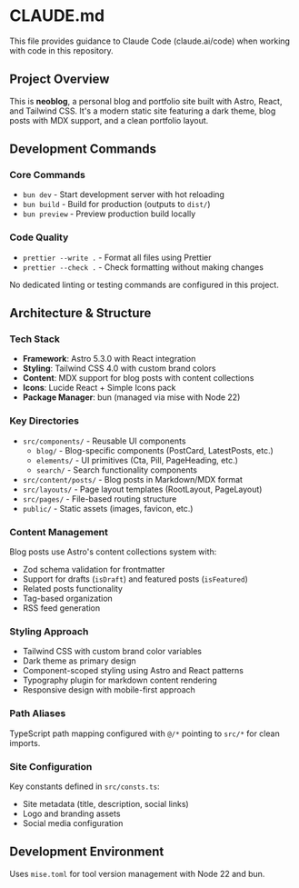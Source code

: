 # CLAUDE.md

This file provides guidance to Claude Code (claude.ai/code) when working with code in this repository.

## Project Overview

This is **neoblog**, a personal blog and portfolio site built with Astro, React, and Tailwind CSS. It's a modern static site featuring a dark theme, blog posts with MDX support, and a clean portfolio layout.

## Development Commands

### Core Commands

- `bun dev` - Start development server with hot reloading
- `bun build` - Build for production (outputs to `dist/`)
- `bun preview` - Preview production build locally

### Code Quality

- `prettier --write .` - Format all files using Prettier
- `prettier --check .` - Check formatting without making changes

No dedicated linting or testing commands are configured in this project.

## Architecture & Structure

### Tech Stack

- **Framework**: Astro 5.3.0 with React integration
- **Styling**: Tailwind CSS 4.0 with custom brand colors
- **Content**: MDX support for blog posts with content collections
- **Icons**: Lucide React + Simple Icons pack
- **Package Manager**: bun (managed via mise with Node 22)

### Key Directories

- `src/components/` - Reusable UI components
  - `blog/` - Blog-specific components (PostCard, LatestPosts, etc.)
  - `elements/` - UI primitives (Cta, Pill, PageHeading, etc.)
  - `search/` - Search functionality components
- `src/content/posts/` - Blog posts in Markdown/MDX format
- `src/layouts/` - Page layout templates (RootLayout, PageLayout)
- `src/pages/` - File-based routing structure
- `public/` - Static assets (images, favicon, etc.)

### Content Management

Blog posts use Astro's content collections system with:

- Zod schema validation for frontmatter
- Support for drafts (`isDraft`) and featured posts (`isFeatured`)
- Related posts functionality
- Tag-based organization
- RSS feed generation

### Styling Approach

- Tailwind CSS with custom brand color variables
- Dark theme as primary design
- Component-scoped styling using Astro and React patterns
- Typography plugin for markdown content rendering
- Responsive design with mobile-first approach

### Path Aliases

TypeScript path mapping configured with `@/*` pointing to `src/*` for clean imports.

### Site Configuration

Key constants defined in `src/consts.ts`:

- Site metadata (title, description, social links)
- Logo and branding assets
- Social media configuration

## Development Environment

Uses `mise.toml` for tool version management with Node 22 and bun.
